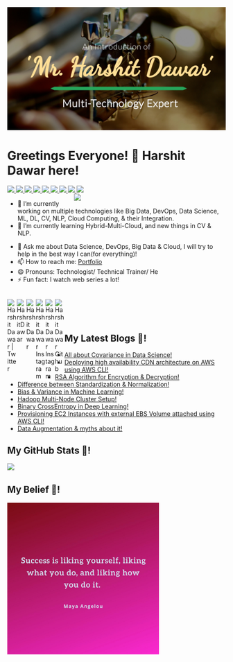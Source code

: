<!-- <img src="https://github.com/HarshitDawar55/HarshitDawar55/blob/master/giphy.gif" /> -->

<img src="https://github.com/HarshitDawar55/HarshitDawar55/blob/master/Images/Github-COver.jpg" />

# Greetings Everyone! 👋 Harshit Dawar here!

<!--
**HarshitDawar55/HarshitDawar55** is a ✨ _special_ ✨ repository because its `README.md` (this file) appears on your GitHub profile. 

Here are some ideas to get you started: -->
<a href="">
   <img src=https://img.shields.io/badge/Technical%20Trainer-%40Xebia-orange>
</a>

<a href=https://github.com/TesseractCoding/NeoAlgo>
   <img src=https://img.shields.io/badge/NeoAlgo-Collaborator-brightgreen>
</a>

<a href=https://github.com/Its-Technology-World>
   <img src=https://img.shields.io/badge/Technology%20World-Founder-important>
</a>

<a href=https://www.youracclaim.com/badges/71af619a-8f3c-4d52-a1b8-d07386755039/linked_in_profile>
   <img src=https://img.shields.io/badge/Microsoft%20Technology%20Associate-Python-ff69b4>
</a>

<a href=https://www.youracclaim.com/badges/71af619a-8f3c-4d52-a1b8-d07386755039/linked_in_profile>
   <img src=https://img.shields.io/badge/Machine%20Learning%20Mentor-DevScript-brightgreen>
</a>

<a href=https://www.youracclaim.com/badges/71af619a-8f3c-4d52-a1b8-d07386755039/linked_in_profile>
   <img src=https://img.shields.io/badge/Content%20Creator-Medium-orange>
</a>

<a href="">
   <img src=https://img.shields.io/badge/Machine%20Learning%20Mentor-Tesseract%20Coding-red>
</a>

<a href="">
   <img src="https://img.shields.io/badge/Technical%20Trainer-What%20After%20College-blueviolet">
</a>

<a href="">
   <img src="https://img.shields.io/badge/ML%20Project%20Mentor-DSC--DAIICT--SLOP-brightgreen">
</a>

<!--<a href="https://www.github.com/harshitdawar55">
   <img src="https://img.shields.io/github/followers/harshitdawar55?style=social">
  </a>-->

<img align='right' src="https://github.com/HarshitDawar55/HarshitDawar55/blob/master/Images/1V2A5729.JPG" width="350" />

- 🔭 I’m currently working on multiple technologies like Big Data, DevOps, Data Science, ML, DL, CV, NLP, Cloud Computing, & their Integration.
- 🌱 I’m currently learning Hybrid-Multi-Cloud, and new things in CV & NLP.
<!-- - 👯 I’m looking to collaborate on ...
- 🤔 I’m looking for help with ... -->
- 💬 Ask me about Data Science, DevOps, Big Data & Cloud, I will try to help in the best way I can(for everything)!
- 📫 How to reach me: [Portfolio](https://harshitdawar55.github.io)
- 😄 Pronouns: Technologist/ Technical Trainer/ He
- ⚡ Fun fact: I watch web series a lot!

<br>
  
<a href="https://twitter.com/HarshitDawar55">
  <img align="left" alt="Harshit Dawar | Twitter" width="22px" src="https://github.com/TheDudeThatCode/TheDudeThatCode/blob/master/Assets/Twitter.svg" />
</a>

<a href="https://www.linkedin.com/in/harshitdawar">
  <img align="left" alt="HarshitDawar" width="22px" src="https://github.com/TheDudeThatCode/TheDudeThatCode/blob/master/Assets/Linkedin.svg" />
</a>

<a href="https://medium.com/@harshitdawar">
  <img align="left" alt="Harshit Dawar" width="22px" src="https://cdn.jsdelivr.net/npm/simple-icons@3.0.1/icons/medium.svg" />
</a>

<a href="https://www.instagram.com/i_am_harshit_dawar">
  <img align="left" alt="Harshit Dawar Instagram" width="22px" src="https://github.com/TheDudeThatCode/TheDudeThatCode/blob/master/Assets/Instagram.svg" />
</a>

<a href="https://www.facebook.com/IamHarshitDawar">
  <img align="left" alt="Harshit Dawar Instagram" width="22px" src="https://cdn.jsdelivr.net/npm/simple-icons@v3/icons/facebook.svg" />
</a>

<a href="https://www.github.com/HarshitDawar55">
  <img align="left" alt="Harshit Dawar Github" width="22px" src="https://cdn.jsdelivr.net/npm/simple-icons@v3/icons/github.svg" />
</a>

<br><br>

## My Latest Blogs 🤩!
* [All about Covariance in Data Science!](https://harshitdawar.medium.com/all-about-covariance-in-data-science-86ff0bcf44ca)
* [Deploying high availability CDN architecture on AWS using AWS CLI!](https://harshitdawar.medium.com/deploying-high-availability-cdn-architecture-on-aws-using-aws-cli-452d88b04836)
* [RSA Algorithm for Encryption & Decryption!](https://harshitdawar.medium.com/all-about-rsa-encryption-technique-in-cryptography-fc896052fdae)
* [Difference between Standardization & Normalization!](https://medium.com/swlh/difference-between-standardization-normalization-99be0320c1b1)
* [Bias & Variance in Machine Learning!](https://medium.com/swlh/bias-variance-in-machine-learning-33793a7a3010)
* [Hadoop Multi-Node Cluster Setup!](https://medium.com/swlh/hadoop-multi-node-cluster-setup-c1937952295b)
* [Binary CrossEntropy in Deep Learning!](https://medium.com/analytics-vidhya/binary-crossentropy-in-its-core-35bcecf27a8a)
* [Provisioning EC2 Instances with external EBS Volume attached using AWS CLI!](https://medium.com/analytics-vidhya/provisioning-ec2-instances-with-external-ebs-volume-attached-using-aws-cli-ac85a9ce67ed)
* [Data Augmentation & myths about it!](https://harshitdawar.medium.com/data-augmentation-myths-about-it-f06eebac44b5)

## My GitHub Stats 🤩!

![](https://github-readme-stats.vercel.app/api?username=harshitdawar55&show_icons=true)

## My Belief 🤩!
<img src="https://github.com/HarshitDawar55/HarshitDawar55/blob/master/Images/Great_Saying.jpeg" height="350px"/>

